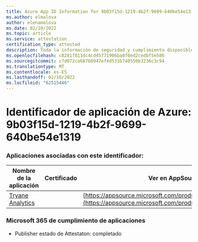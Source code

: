 ```yaml
---
title: Azure App ID Information for 9b03f15d-1219-4b2f-9699-640be54e1319
ms.author: elmalova
author: elenamalova
ms.date: 02/10/2022
ms.topic: article
ms.service: attestation
certification_type: attested
description: Toda la información de seguridad y cumplimiento disponible para 9b03f15d-1219-4b2f-9699-640be54e1319.
ms.openlocfilehash: c8281f811dc4cd45771906ba8f0ed2cedbf5e586
ms.sourcegitcommit: c7d072ca68760947ef4d531b740550b3236c3c94
ms.translationtype: MT
ms.contentlocale: es-ES
ms.lasthandoff: 02/10/2022
ms.locfileid: "62515446"
---
```

# <a name="azure-app-id-9b03f15d-1219-4b2f-9699-640be54e1319"></a>Identificador de aplicación de Azure: 9b03f15d-1219-4b2f-9699-640be54e1319


### <a name="apps-associated-with-this-id"></a>Aplicaciones asociadas con este identificador:
| **Nombre de la aplicación** | **Certificado** | **Ver en AppSource** |
|--------------|---------------|-----------------------|
| [Tryane Analytics](https://docs.microsoft.com/microsoft-365-app-certification/forward/WA200001827) |  | [https://appsource.microsoft.com/product/office/WA200001827](https://appsource.microsoft.com/product/office/WA200001827) |

### <a name="microsoft-365-app-compliance-status"></a>Microsoft 365 de cumplimiento de aplicaciones
- Publisher estado de Attestaton: completado
